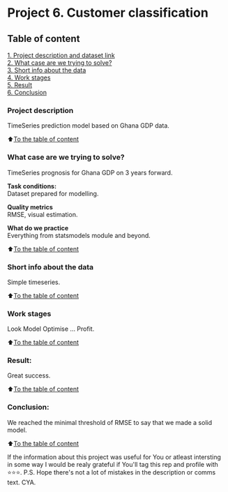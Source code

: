 # Project 6. Customer classification

## Table of content
[1. Project description and dataset link](README.md#Project-description)  
[2. What case are we trying to solve?](README.md#What-case-are-we-trying-to-solve?)  
[3. Short info about the data](README.md#Short-info-about-the-data)  
[4. Work stages](README.md#Work-stages)  
[5. Result](README.md#Result)    
[6. Conclusion](README.md#Conclusion) 

### Project description    
TimeSeries prediction model based on Ghana GDP data.

:arrow_up:[To the table of content](README.md#Table_of_content)


### What case are we trying to solve?    
TimeSeries prognosis for Ghana GDP on 3 years forward.

**Task conditions:**  
Dataset prepared for modelling.

**Quality metrics**     
RMSE, visual estimation.

**What do we practice**     
Everything from statsmodels module and beyond.

:arrow_up:[To the table of content](README.md#Table_of_content)

### Short info about the data
Simple timeseries.
  
:arrow_up:[To the table of content](README.md#Table_of_content)


### Work stages 
Look
Model
Optimise
...
Profit.

:arrow_up:[To the table of content](README.md#Table_of_content)


### Result:  
Great success.

:arrow_up:[To the table of content](README.md#Table_of_content)


### Conclusion:  
We reached the minimal threshold of RMSE to say that we made a solid model. 

:arrow_up:[To the table of content](README.md#Table_of_content)



If the information about this project was useful for You or atleast intersting in some way I would be realy grateful if You'll tag this rep and profile with ⭐️⭐️⭐️. P.S. Hope there's not a lot of mistakes in the description or comms text. CYA.